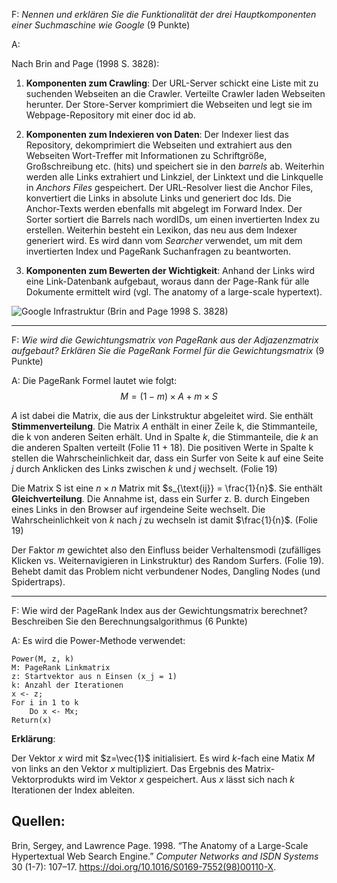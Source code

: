 F: *Nennen und erklären Sie die Funktionalität der drei Hauptkomponenten
einer Suchmaschine wie Google* (9 Punkte)

A:

Nach Brin and Page (1998 S. 3828):

1.  **Komponenten zum Crawling**: Der URL-Server schickt eine Liste mit
    zu suchenden Webseiten an die Crawler. Verteilte Crawler laden
    Webseiten herunter. Der Store-Server komprimiert die Webseiten und
    legt sie im Webpage-Repository mit einer doc id ab.

2.  **Komponenten zum Indexieren von Daten**: Der Indexer liest das
    Repository, dekomprimiert die Webseiten und extrahiert aus den
    Webseiten Wort-Treffer mit Informationen zu Schriftgröße,
    Großschreibung etc. (hits) und speichert sie in den *barrels* ab.
    Weiterhin werden alle Links extrahiert und Linkziel, der Linktext
    und die Linkquelle in *Anchors Files* gespeichert. Der URL-Resolver
    liest die Anchor Files, konvertiert die Links in absolute Links und
    generiert doc Ids. Die Anchor-Texts werden ebenfalls mit abgelegt im
    Forward Index. Der Sorter sortiert die Barrels nach wordIDs, um
    einen invertierten Index zu erstellen. Weiterhin besteht ein
    Lexikon, das neu aus dem Indexer generiert wird. Es wird dann vom
    *Searcher* verwendet, um mit dem invertierten Index und PageRank
    Suchanfragen zu beantworten.

3.  **Komponenten zum Bewerten der Wichtigkeit**: Anhand der Links wird
    eine Link-Datenbank aufgebaut, woraus dann der Page-Rank für alle
    Dokumente ermittelt wird (vgl. The anatomy of a large-scale
    hypertext).

![Google Infrastruktur (Brin and Page 1998 S.
3828)](../.gitbook/assets/google_infrastructure.jpg)

------------------------------------------------------------------------

F: *Wie wird die Gewichtungsmatrix von PageRank aus der Adjazenzmatrix
aufgebaut? Erklären Sie die PageRank Formel für die Gewichtungsmatrix*
(9 Punkte)

A: Die PageRank Formel lautet wie folgt:
$$M = \left( 1 - m \right) \times A + m \times S$$

$A$ ist dabei die Matrix, die aus der Linkstruktur abgeleitet wird. Sie
enthält **Stimmenverteilung**. Die Matrix $A$ enthält in einer Zeile k,
die Stimmanteile, die k von anderen Seiten erhält. Und in Spalte $k$,
die Stimmanteile, die $k$ an die anderen Spalten verteilt (Folie 11 +
18). Die positiven Werte in Spalte k stellen die Wahrscheinlichkeit dar,
dass ein Surfer von Seite k auf eine Seite $j$ durch Anklicken des Links
zwischen $k$ und $j$ wechselt. (Folie 19)

Die Matrix S ist eine $n \times n$ Matrix mit
$s_{\text{ij}} = \frac{1}{n}$. Sie enthält **Gleichverteilung**. Die
Annahme ist, dass ein Surfer z. B. durch Eingeben eines Links in den
Browser auf irgendeine Seite wechselt. Die Wahrscheinlichkeit von $k$
nach $j$ zu wechseln ist damit $\frac{1}{n}$. (Folie 19)

Der Faktor $m$ gewichtet also den Einfluss beider Verhaltensmodi
(zufälliges Klicken vs. Weiternavigieren in Linkstruktur) des Random
Surfers. (Folie 19). Behebt damit das Problem nicht verbundener Nodes,
Dangling Nodes (und Spidertraps).

------------------------------------------------------------------------

F: Wie wird der PageRank Index aus der Gewichtungsmatrix berechnet?
Beschreiben Sie den Berechnungsalgorithmus (6 Punkte)

A: Es wird die Power-Methode verwendet:

    Power(M, z, k)
    M: PageRank Linkmatrix
    z: Startvektor aus n Einsen (x_j = 1)
    k: Anzahl der Iterationen
    x <- z;
    For i in 1 to k
        Do x <- Mx;
    Return(x)

**Erklärung**:

Der Vektor $x$ wird mit $z=\vec{1}$ initialisiert. Es wird $k$-fach eine
Matix $M$ von links an den Vektor $x$ multipliziert. Das Ergebnis des
Matrix-Vektorprodukts wird im Vektor $x$ gespeichert. Aus $x$ lässt sich
nach $k$ Iterationen der Index ableiten.

Quellen:
--------

Brin, Sergey, and Lawrence Page. 1998. “The Anatomy of a Large-Scale
Hypertextual Web Search Engine.” *Computer Networks and ISDN Systems* 30
(1-7): 107–17. <https://doi.org/10.1016/S0169-7552(98)00110-X>.
